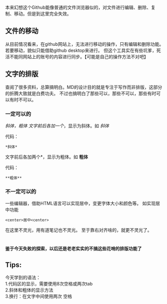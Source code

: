 本来幻想这个Github能像普通的文件浏览器似的，对文件进行编辑、删除、复制、移动。但是到这里完全失效。

## 文件的移动

从目前情况看来，在github网站上，无法进行移动的操作，只有编辑和删除功能。
若要移动，貌似只能借助github desktop来进行。
但这个工具实在有些坑爹，死活不能同网站上的账号的内容进行同步。【可能是自己的操作方法不对吧】

## 文字的排版

查阅了很多资料，总算搞明白。MD的设计目的就是专注于写作而非排版，这部分的折腾大致就是白费功夫。
不过也搞明白了那些可以，那些不可以，那些有时可以有时不可以。
### 一定可以的
*斜体，粗体
文字前后各加一个*，显示为斜体。如 *斜体*

代码：

    *斜体*
    
文字前后各加两个*，显示为粗体。如 **粗体**

代码：

    **粗体**
    
### 不一定可以的

一些编辑器，借助HTML语言可以实现居中，变更字体大小和颜色等。
如实现居中功能

    <center>居中<center>

在这里不灵光，用有道笔记也不灵光。
至于靠右对齐啥的，就更不灵光了。
#
**鉴于今天失败的探索，以后还是老老实实的不搞这些花哨的排版功能了**

## Tips:
今天学到的语法：  
1.代码区的显示，需要使用8次空格或两次tab  
2.斜体和粗体的显示方法  
3.换行：在文字中间使用两次 空格 
